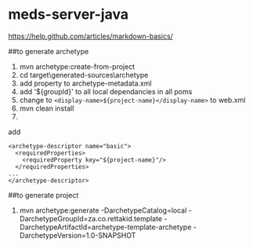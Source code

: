 # meds-server-java
<styling>https://help.github.com/articles/markdown-basics/</styling>

##to generate archetype
1. mvn archetype:create-from-project
2. cd target\generated-sources\archetype
3. add property to archetype-metadata.xml
4. add '${groupId}' to all local dependancies in all poms
5. change to `<display-name>${project-name}</display-name>` to web.xml
3. mvn clean install
4. 

add
```
<archetype-descriptor name="basic">
  <requiredProperties>
    <requiredProperty key="${project-name}"/>
  </requiredProperties>
...
</archetype-descriptor>
```

##to generate project
1. mvn archetype:generate -DarchetypeCatalog=local -DarchetypeGroupId=za.co.rettakid.template -DarchetypeArtifactId=archetype-template-archetype -DarchetypeVersion=1.0-SNAPSHOT
